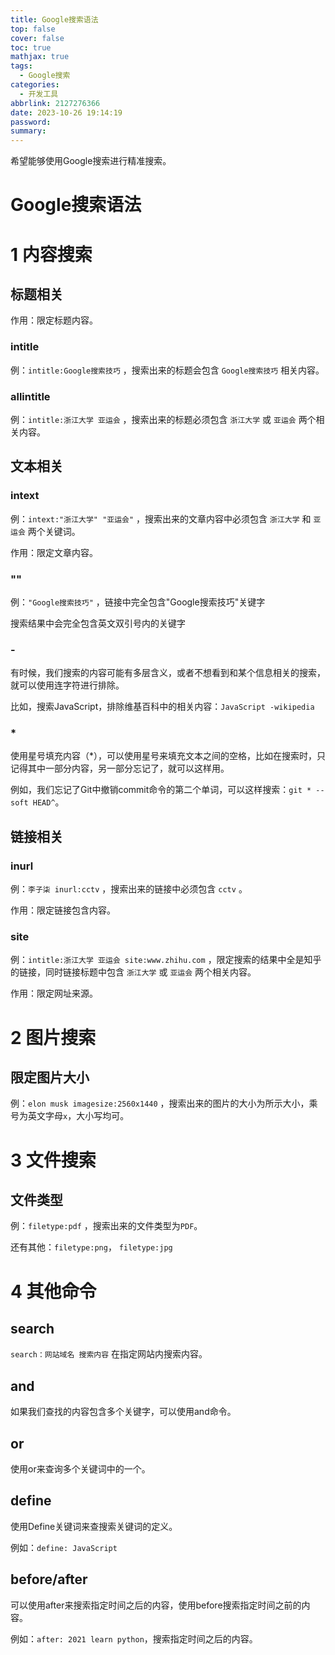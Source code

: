 ```yaml
---
title: Google搜索语法
top: false
cover: false
toc: true
mathjax: true
tags:
  - Google搜索
categories:
  - 开发工具
abbrlink: 2127276366
date: 2023-10-26 19:14:19
password:
summary:
---
```


希望能够使用Google搜索进行精准搜索。

# Google搜索语法

# 1 内容搜索

## 标题相关

作用：限定标题内容。

### intitle

例：`intitle:Google搜索技巧` ，搜索出来的标题会包含 `Google搜索技巧` 相关内容。

### allintitle

例：`intitle:浙江大学 亚运会` ，搜索出来的标题必须包含 `浙江大学` 或 `亚运会` 两个相关内容。

## 文本相关

### intext

例：`intext:"浙江大学" "亚运会"` ，搜索出来的文章内容中必须包含 `浙江大学` 和 `亚运会` 两个关键词。

作用：限定文章内容。

### ""

例：`"Google搜索技巧"` ，链接中完全包含"Google搜索技巧"关键字

搜索结果中会完全包含英文双引号内的关键字

### -

有时候，我们搜索的内容可能有多层含义，或者不想看到和某个信息相关的搜索，就可以使用连字符进行排除。

比如，搜索JavaScript，排除维基百科中的相关内容：`JavaScript -wikipedia`

### *

使用星号填充内容（*），可以使用星号来填充文本之间的空格，比如在搜索时，只记得其中一部分内容，另一部分忘记了，就可以这样用。

例如，我们忘记了Git中撤销commit命令的第二个单词，可以这样搜索：`git * --soft HEAD^`。



## 链接相关

### inurl

例：`李子柒 inurl:cctv` ，搜索出来的链接中必须包含 `cctv` 。

作用：限定链接包含内容。

### site

例：`intitle:浙江大学 亚运会 site:www.zhihu.com` ，限定搜索的结果中全是知乎的链接，同时链接标题中包含 `浙江大学` 或 `亚运会` 两个相关内容。

作用：限定网址来源。

# 2 图片搜索

## 限定图片大小

例：`elon musk imagesize:2560x1440` ，搜索出来的图片的大小为所示大小，乘号为英文字母`x`，大小写均可。

# 3 文件搜索

## 文件类型

例：`filetype:pdf` ，搜索出来的文件类型为`PDF`。

还有其他：`filetype:png`， `filetype:jpg`

# 4 其他命令

## search

`search：网站域名 搜索内容` 在指定网站内搜索内容。

## and

如果我们查找的内容包含多个关键字，可以使用and命令。

## or

使用or来查询多个关键词中的一个。

## define

使用Define关键词来查搜索关键词的定义。

例如：`define: JavaScript`

## before/after

可以使用after来搜索指定时间之后的内容，使用before搜索指定时间之前的内容。

例如：`after: 2021 learn python`，搜索指定时间之后的内容。

